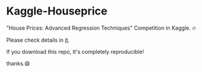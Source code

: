 # Kaggle-Houseprice
"House Prices: Advanced Regression Techniques" Competition in Kaggle. :fire:

Please check details in [it](thttps://be-favorite.github.io/Kaggle-Houseprice/Report.html).

If you download this repo, It's completely reproducible!

thanks.:smile:
